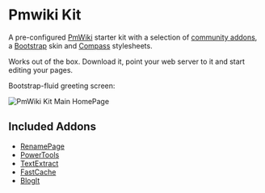 Pmwiki Kit
==========

A pre-configured [PmWiki](http://www.pmwiki.org/) starter kit with a selection of [community addons](http://www.pmwiki.org/wiki/Cookbook/Cookbook), a [Bootstrap](http://twitter.github.com/bootstrap/) skin and [Compass](http://compass-style.org/) stylesheets.

Works out of the box. Download it, point your web server to it and start editing your pages.

Bootstrap-fluid greeting screen:

![PmWiki Kit Main HomePage](https://github.com/gambhiro/pmwiki-kit-bootstrap-compass/wiki/images/PmWiki_Kit_Main_HomePage.png)

## Included Addons

* [RenamePage](http://www.pmwiki.org/wiki/Cookbook/RenamePage)
* [PowerTools](http://www.pmwiki.org/wiki/Cookbook/PowerTools)
* [TextExtract](http://www.pmwiki.org/wiki/Cookbook/TextExtract)
* [FastCache](http://www.pmwiki.org/wiki/Cookbook/FastCache)
* [BlogIt](http://www.pmwiki.org/wiki/Cookbook/BlogIt)

